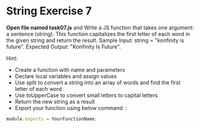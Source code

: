 # String Exercise 7

**Open file named task07.js** and Write a JS function that takes one argument:
 a sentence (string). This function capitalizes the first letter of each word
  in the given string and return the result. 
  Sample Input: string = "konfinity is future". Expected Output: "Konfinity Is Future".

Hint:

- Create a function with name and parameters
- Declare local variables and assign values
- Use split to convert a string into an array of words and find the first letter of each word
- Use toUpperCase to convert small letters to capital letters
- Return the new string as a result
- Export your function using below command  :

```js
module.exports = YourFunctionName;
```
